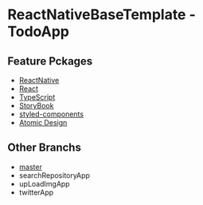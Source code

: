 # ReactNativeBaseTemplate - TodoApp

## Feature Pckages

* [ReactNative](https://github.com/facebook/react-native)
* [React](https://github.com/facebook/react/)
* [TypeScript](https://github.com/Microsoft/TypeScript)
* [StoryBook](https://github.com/storybooks/storybook)
* [styled-components](https://github.com/storybooks/storybook)
* [Atomic Design](http://bradfrost.com/blog/post/atomic-web-design/)


## Other Branchs

* [master](https://github.com/clomaru/react-native-base-templates/tree/master)
* searchRepositoryApp
* upLoadImgApp
* twitterApp
